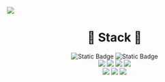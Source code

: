 <img src="https://capsule-render.vercel.app/api?type=soft&color=FFFFB5&height=130&section=header&text=HyeJi%20Oh&fontSize=50" />
<br>
<div align = center>
<h1> 🍒 Stack 🍒</h1>
</div>

<div align = center>
<img alt="Static Badge" src="https://img.shields.io/badge/java-007396?style=for-the-badge&logo=OpenJDK&logoColor=white">

<img alt="Static Badge" src="https://img.shields.io/badge/Spring-6DB33F?style=for-the-badge&logo=Spring&logoColor=white">
</div>

<div align = center>
<img src="https://img.shields.io/badge/javascript-F7DF1E?style=for-the-badge&logo=javascript&logoColor=black"> 

<img src="https://img.shields.io/badge/jquery-0769AD?style=for-the-badge&logo=jquery&logoColor=white">
 
<img src="https://img.shields.io/badge/html5-E34F26?style=for-the-badge&logo=html5&logoColor=white"> 

<img src="https://img.shields.io/badge/css-1572B6?style=for-the-badge&logo=css3&logoColor=white">

</div>

<div align = center>
<img src="https://img.shields.io/badge/oracle-F80000?style=for-the-badge&logo=oracle&logoColor=white"> 
<img src="https://img.shields.io/badge/mysql-4479A1?style=for-the-badge&logo=mysql&logoColor=white">
<img src="https://img.shields.io/badge/github-181717?style=for-the-badge&logo=github&logoColor=white">
 
</div>

<br>
<br>
